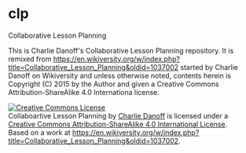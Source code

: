# clp
Collaborative Lesson Planning

This is Charlie Danoff's Collaborative Lesson Planning repository. It is remixed from https://en.wikiversity.org/w/index.php?title=Collaborative_Lesson_Planning&oldid=1037002 started by Charlie Danoff on Wikiversity and unless otherwise noted, contents herein is Copyright (C) 2015 by the Author and given a Creative Commons Attribution-ShareAlike 4.0 Internationa license.

<a rel="license" href="http://creativecommons.org/licenses/by-sa/4.0/"><img alt="Creative Commons License" style="border-width:0" src="https://i.creativecommons.org/l/by-sa/4.0/80x15.png" /></a><br /><span xmlns:dct="http://purl.org/dc/terms/" property="dct:title">Collaboartive Lesson Planning</span> by <a xmlns:cc="http://creativecommons.org/ns#" href="https://github.com/danoff/clp/" property="cc:attributionName" rel="cc:attributionURL">Charlie Danoff</a> is licensed under a <a rel="license" href="http://creativecommons.org/licenses/by-sa/4.0/">Creative Commons Attribution-ShareAlike 4.0 International License</a>.<br />Based on a work at <a xmlns:dct="http://purl.org/dc/terms/" href="https://en.wikiversity.org/w/index.php?title=Collaborative_Lesson_Planning&oldid=1037002" rel="dct:source">https://en.wikiversity.org/w/index.php?title=Collaborative_Lesson_Planning&oldid=1037002</a>.
